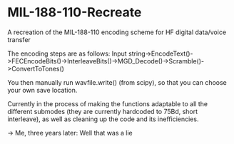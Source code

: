 # MIL-188-110-Recreate
A recreation of the MIL-188-110 encoding scheme for HF digital data/voice transfer

The encoding steps are as follows:
Input string->EncodeText()->FECEncodeBits()->InterleaveBits()->MGD_Decode()->Scramble()->ConvertToTones()

You then manually run wavfile.write() (from scipy), so that you can choose your own save location.

Currently in the process of making the functions adaptable to all the different submodes (they are currently hardcoded to 75Bd, short interleave), as well as cleaning up the code and its inefficiencies.

-> Me, three years later: Well that was a lie


